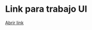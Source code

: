 # Link para trabajo UI

[Abrir link](https://www.figma.com/file/qhzo8YfJ86jEInlX6CCxnu/Abogabot?node-id=0%3A1)

